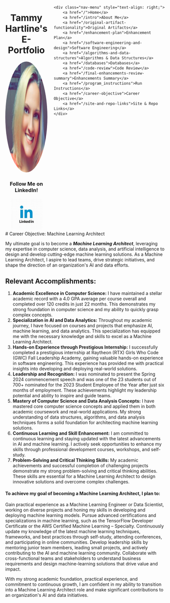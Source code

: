 <!-- career-objective.md -->
<style>
    .content-wrapper {
        display: flex;
        justify-content: space-between;
        align-items: flex-start;
    }
    .main-content {
        flex: 1;
        padding-right: 20px;
    }
    .nav-menu {
        width: 200px;
        display: flex;
        flex-direction: column;
        gap: 10px;
        background-color: rgba(255, 255, 255, 0.8);
        padding: 15px;
        border-radius: 10px;
        box-shadow: 0 0 10px rgba(0,0,0,0.1);
        margin-left: 25px;
        position: sticky;
        top: 20px;
    }
    .nav-menu a {
        background-color: #8B0000;
        color: white;
        padding: 10px 10px;
        text-decoration: none;
        border-radius: 5px;
        text-align: center;
        font-size: 14px;
        white-space: nowrap;
    }
    .nav-menu a:hover {
        background-color: #660000;
    }
</style>

<div class="content-wrapper">
    <div class="main-content">
        <h1 style="text-align: center;">Tammy Hartline's<br>E-Portfolio</h1>
    <div style="text-align: center;">
        <img src="images/me.jpg" alt="Profile Image" class="profile-image" style="width: 350px; height: 350px; border-radius: 50%; margin: 0 auto;">
        <h3 class="centered">Follow Me on LinkedIn!</h3>
<a href="https://www.linkedin.com/in/tammy-hartline-91981266/"><img class="centered" src="linkedin.jpg" width="100" height="100" alt="LinkedIn Logo"></a>
    </div>
    </div>

    <div class="nav-menu" style="text-align: right;">
        <a href="/">Home</a>
        <a href="/intro">About Me</a>
        <a href="/original-artifact-functionality">Original Artifacts</a>
        <a href="/enhancement-plan">Enhancement Plan</a>
        <a href="/software-engineering-and-design">Software Engineering</a>
        <a href="/algorithms-and-data-structures">Algorithms & Data Structures</a>
        <a href="/databases">Databases</a>
        <a href="/code-review">Code Review</a>
        <a href="/final-enhancements-review-summary">Enhancements Summary</a>
        <a href="/program_instructions">Run Instructions</a>
        <a href="/career-objective">Career Objective</a>
        <a href="/site-and-repo-links">Site & Repo Links</a>
    </div>
</div>
# Career Objective: Machine Learning Architect

My ultimate goal is to become a **_Machine Learning Architect_**, leveraging my expertise in computer science, data analysis, and artificial intelligence to design and develop cutting-edge machine learning solutions. As a Machine Learning Architect, I aspire to lead teams, drive strategic initiatives, and shape the direction of an organization's AI and data efforts.

## Relevant Accomplishments:

1. __Academic Excellence in Computer Science:__ I have maintained a stellar academic record with a 4.0 GPA average per course overall and completed over 120 credits in just 22 months. This demonstrates my strong foundation in computer science and my ability to quickly grasp complex concepts.
2. __Specialization in AI and Data Analytics:__ Throughout my academic journey, I have focused on courses and projects that emphasize AI, machine learning, and data analytics. This specialization has equipped me with the necessary knowledge and skills to excel as a Machine Learning Architect.
3. __Hands-on Experience through Prestigious Internship:__ I successfully completed a prestigious internship at Raytheon (RTX) Girls Who Code (GWC) Fall Leadership Academy, gaining valuable hands-on experience in software engineering. This experience has provided me with practical insights into developing and deploying real-world solutions.
4. __Leadership and Recognition:__ I was nominated to present the Spring 2024 commencement speech and was one of the 23 students out of 700+ nominated for the 2023 Student Employee of the Year after just six months of employment. These achievements highlight my leadership potential and ability to inspire and guide teams.
5. __Mastery of Computer Science and Data Analysis Concepts:__ I have mastered core computer science concepts and applied them in both academic coursework and real-world applications. My strong understanding of data structures, algorithms, and data analysis techniques forms a solid foundation for architecting machine learning solutions.
6. __Continuous Learning and Skill Enhancement:__ I am committed to continuous learning and staying updated with the latest advancements in AI and machine learning. I actively seek opportunities to enhance my skills through professional development courses, workshops, and self-study.
7. __Problem-Solving and Critical Thinking Skills:__ My academic achievements and successful completion of challenging projects demonstrate my strong problem-solving and critical thinking abilities. These skills are essential for a Machine Learning Architect to design innovative solutions and overcome complex challenges.

#### To achieve my goal of becoming a Machine Learning Architect, I plan to:

Gain practical experience as a Machine Learning Engineer or Data Scientist, working on diverse projects and honing my skills in developing and deploying machine learning models.
Pursue advanced certifications and specializations in machine learning, such as the TensorFlow Developer Certificate or the AWS Certified Machine Learning – Specialty.
Continuously update my knowledge of the latest machine learning techniques, frameworks, and best practices through self-study, attending conferences, and participating in online communities.
Develop leadership skills by mentoring junior team members, leading small projects, and actively contributing to the AI and machine learning community.
Collaborate with cross-functional teams and stakeholders to understand business requirements and design machine-learning solutions that drive value and impact.

With my strong academic foundation, practical experience, and commitment to continuous growth, I am confident in my ability to transition into a Machine Learning Architect role and make significant contributions to an organization's AI and data initiatives.
